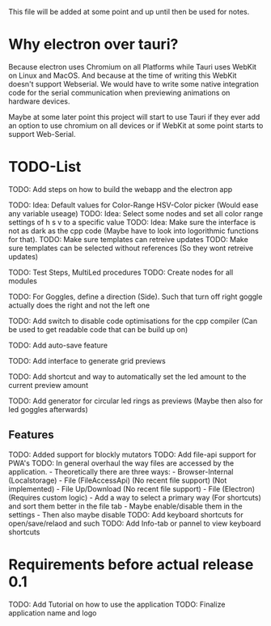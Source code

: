 
This file will be added at some point and up until then be used for notes.

# Why electron over tauri?
Because electron uses Chromium on all Platforms while Tauri uses WebKit on Linux and MacOS.
And because at the time of writing this WebKit doesn't support Webserial. We would have to write some native integration code for the serial communication when previewing animations on hardware devices.

Maybe at some later point this project will start to use Tauri if they ever add an option to use chromium on all devices or if WebKit at some point starts to support Web-Serial.

# TODO-List

TODO: Add steps on how to build the webapp and the electron app

TODO: Idea: Default values for Color-Range HSV-Color picker (Would ease any variable useage)
TODO: Idea: Select some nodes and set all color range settings of h s v to a specific value
TODO: Idea: Make sure the interface is not as dark as the cpp code (Maybe have to look into logorithmic functions for that).
TODO: Make sure templates can retreive updates
TODO: Make sure templates can be selected without references (So they wont retreive updates)

TODO: Test Steps, MultiLed procedures
TODO: Create nodes for all modules

TODO: For Goggles, define a direction (Side). Such that turn off right goggle actually does the right and not the left one

TODO: Add switch to disable code optimisations for the cpp compiler (Can be used to get readable code that can be build up on)

TODO: Add auto-save feature

TODO: Add interface to generate grid previews

TODO: Add shortcut and way to automatically set the led amount to the current preview amount

TODO: Add generator for circular led rings as previews (Maybe then also for led goggles afterwards)

## Features

TODO: Added support for blockly mutators
TODO: Add file-api support for PWA's
TODO: In general overhaul the way files are accessed by the application.
    - Theoretically there are three ways:
        - Browser-Internal (Localstorage)
        - File (FileAccessApi) (No recent file support) (Not implemented)
        - File Up/Download (No recent file support)
        - File (Electron) (Requires custom logic)
    - Add a way to select a primary way (For shortcuts) and sort them better in the file tab
    - Maybe enable/disable them in the settings
    - Then also maybe disable
TODO: Add keyboard shortcuts for open/save/relaod and such
TODO: Add Info-tab or pannel to view keyboard shortcuts

# Requirements before actual release 0.1
TODO: Add Tutorial on how to use the application
TODO: Finalize application name and logo